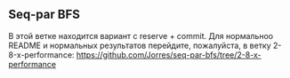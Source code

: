 ## Seq-par BFS

В этой ветке находится вариант с reserve + commit. Для нормальноо README и нормальных результатов перейдите, пожалуйста,
в ветку 2-8-x-performance: https://github.com/Jorres/seq-par-bfs/tree/2-8-x-performance
